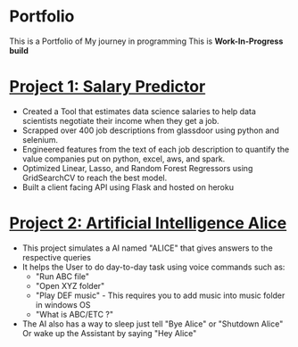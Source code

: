 # Portfolio
This is a Portfolio of My journey in programming
This is **Work-In-Progress build**

# [Project 1: Salary Predictor](https://github.com/RitwickJoshi/Data-Science-Project)
* Created a Tool that estimates data science salaries to help data scientists negotiate their income when they get a job.
* Scrapped over 400 job descriptions from glassdoor using python and selenium.
* Engineered features from the text of each job description to quantify the value companies put on python, excel, aws, and spark.
* Optimized Linear, Lasso, and Random Forest Regressors using GridSearchCV to reach the best model.
* Built a client facing API using Flask and hosted on heroku

# [Project 2: Artificial Intelligence Alice](https://github.com/RitwickJoshi/Artifical-Intelligence-Project-trial)
* This project simulates a AI named "ALICE" that gives answers to the respective queries 
* It helps the User to do day-to-day task using voice commands such as:
  * "Run ABC file"
  * "Open XYZ folder"
  * "Play DEF music" - This requires you to add music into music folder in windows OS
  * "What is ABC/ETC ?"
* The AI also has a way to sleep just tell "Bye Alice" or "Shutdown Alice" Or wake up the Assistant by saying "Hey Alice"

